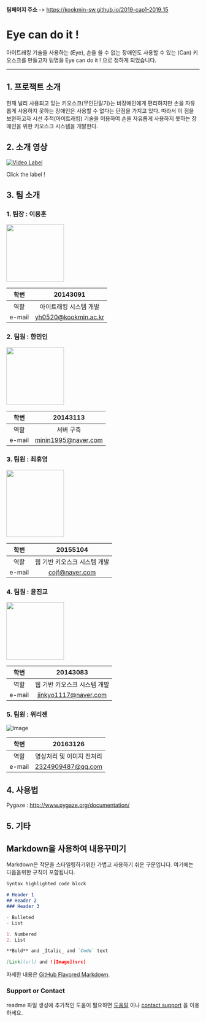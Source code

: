**팀페이지 주소** -> https://kookmin-sw.github.io/2019-cap1-2019_15 


# Eye can do it !

아이트래킹 기술을 사용하는 (Eye), 손을 쓸 수 없는 장애인도 사용할 수 있는 (Can) 키오스크를 만들고자 팀명을 Eye can do it ! 으로 정하게 되었습니다.

***
## 1. 프로잭트 소개

현재 널리 사용되고 있는 키오스크(무인단말기)는 비장애인에게 편리하지만 손을 자유롭게 사용하지 못하는 장애인은 사용할 수 없다는 단점을 가지고 있다. 따라서 이 점을 보완하고자 시선 추적(아이트래킹) 기술을 이용하여 손을 자유롭게 사용하지 못하는 장애인을 위한 키오스크 시스템을 개발한다.


## 2. 소개 영상

[![Video Label](http://img.youtube.com/vi/H_gDftcf7Rs/0.jpg)](https://youtu.be/H_gDftcf7Rs?t=0s) 

Click the label !

## 3. 팀 소개


### 1. 팀장 : 이용훈 
<img src = "https://user-images.githubusercontent.com/36881152/54407745-61654e00-4722-11e9-8662-5f31fa595d19.jpg" width = 150, height = 150>

|학번|20143091|
|:---:|:---:|
|역할|아이트래킹 시스템 개발|
|e-mail|yh0520@kookmin.ac.kr|

### 2. 팀원 : 한민인
<img src = "https://user-images.githubusercontent.com/36881152/54407239-6aedb680-4720-11e9-9514-3a4bb699e9d8.jpg" width = 150, height = 150>

|학번|20143113|
|:---:|:---:|
|역할|서버 구축|
|e-mail|minin1995@naver.com|

### 3. 팀원 : 최휴영 
<img src = "https://user-images.githubusercontent.com/36881152/54408791-aa1f0600-4726-11e9-8c8c-acaae19592b4.jpg" width = 150, height = 175>

|학번|20155104|
|:---:|:---:|
|역할|웹 기반 키오스크 시스템 개발|
|e-mail|cojf@naver.com|

### 4. 팀원 : 윤진교 
<img src = "https://user-images.githubusercontent.com/36881152/54408746-6cba7880-4726-11e9-894e-e07dc2b93fdc.jpg" width = 150, height = 150>

|학번|20143083|
|:---:|:---:|
|역할|웹 기반 키오스크 시스템 개발|
|e-mail|jinkyo1117@naver.com|

### 5. 팀원 : 위리젠 
![Image](src)

|학번|20163126|
|:---:|:---:|
|역할|영상처리 및 이미지 전처리|
|e-mail|2324909487@qq.com|

## 4. 사용법

Pygaze : http://www.pygaze.org/documentation/

## 5. 기타




## Markdown을 사용하여 내용꾸미기

Markdown은 작문을 스타일링하기위한 가볍고 사용하기 쉬운 구문입니다. 여기에는 다음을위한 규칙이 포함됩니다.

```markdown
Syntax highlighted code block

# Header 1
## Header 2
### Header 3

- Bulleted
- List

1. Numbered
2. List

**Bold** and _Italic_ and `Code` text

[Link](url) and ![Image](src)
```

자세한 내용은 [GitHub Flavored Markdown](https://guides.github.com/features/mastering-markdown/).

### Support or Contact

readme 파일 생성에 추가적인 도움이 필요하면 [도움말](https://help.github.com/articles/about-readmes/) 이나 [contact support](https://github.com/contact) 을 이용하세요.
